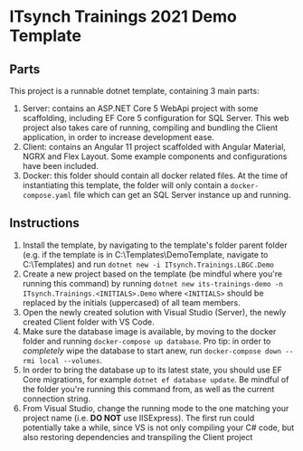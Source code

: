 # ITsynch Trainings 2021 Demo Template

## Parts

This project is a runnable dotnet template, containing 3 main parts:

1. Server: contains an ASP.NET Core 5 WebApi project with some scaffolding, including EF Core 5 configuration for SQL Server. This web project also takes care of running, compiling and bundling the Client application, in order to increase development ease.
2. Client: contains an Angular 11 project scaffolded with Angular Material, NGRX and Flex Layout. Some example components and configurations have been included.
3. Docker: this folder should contain all docker related files. At the time of instantiating this template, the folder will only contain a `docker-compose.yaml` file which can get an SQL Server instance up and running.

## Instructions

1. Install the template, by navigating to the template's folder parent folder (e.g. if the template is in C:\Templates\DemoTemplate, navigate to C:\Templates) and run `dotnet new -i ITsynch.Trainings.LBGC.Demo`
2. Create a new project based on the template (be mindful where you're running this command) by running `dotnet new its-trainings-demo -n ITsynch.Trainings.<INITIALS>.Demo` where `<INITIALS>` should be replaced by the initials (uppercased) of all team members.
3. Open the newly created solution with Visual Studio (Server), the newly created Client folder with VS Code.
4. Make sure the database image is available, by moving to the docker folder and running `docker-compose up database`. Pro tip: in order to _completely_ wipe the database to start anew, run `docker-compose down --rmi local --volumes`.
5. In order to bring the database up to its latest state, you should use EF Core migrations, for example `dotnet ef database update`. Be mindful of the folder you're running this command from, as well as the current connection string.
6. From Visual Studio, change the running mode to the one matching your project name (i.e. **DO NOT** use IISExpress). The first run could potentially take a while, since VS is not only compiling your C# code, but also restoring dependencies and transpiling the Client project
